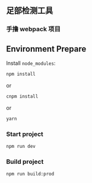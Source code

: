 ## 足部检测工具

### 手撸 webpack 项目

## Environment Prepare

Install `node_modules`:

```bash
npm install
```

or

```bash
cnpm install
```

or

```bash
yarn
```

### Start project

```bash
npm run dev
```

### Build project

```bash
npm run build:prod
```


